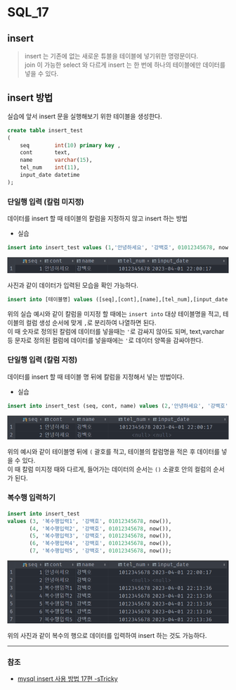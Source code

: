 # SQL_17

## insert
> insert 는 기존에 없는 새로운 튜블을 테이블에 넣기위한 명령문이다.
> <br>join 이 가능한 select 와 다르게 insert 는 한 번에 하나의 테이블에만 데이터를 넣을 수 있다.

## insert 방법

실습에 앞서 insert 문을 실행해보기 위한 테이블을 생성한다.

```sql
create table insert_test
(
    seq        int(10) primary key ,
    cont       text,
    name       varchar(15),
    tel_num    int(11),
    input_date datetime
);
```

### 단일행 입력 (칼럼 미지정)
데이터를 insert 할 때 테이블의 칼럼을 지정하지 않고 insert 하는 방법

* 실습
```sql
insert into insert_test values (1,'안녕하세요', '강백호', 01012345678, now());
```

![SQL_17_1.png](image%2FSQL_17%2FSQL_17_1.png)

사진과 같이 데이터가 입력된 모습을 확인 가능하다.

```sql
insert into [테이블명] values ([seq],[cont],[name],[tel_num],[input_date]);
```

위의 실습 예시와 같이 칼럼을 미지정 할 때에는 `insert into` 대상 테이블명을 적고, 테이블의 컬럼 생성 순서에 맞게 `,`로 분리하여 나열하면 된다.
<br> 이 때 숫자로 정의된 칼럼에 데이터를 넣을때는 `'`로 감싸지 않아도 되며, text,varchar 등 문자로 정의된 컬럼에 데이터를 넣을때에는 `'`로 데이터 양쪽을 감싸야한다.

### 단일행 입력 (칼럼 지정)
데이터를 insert 할 때 테이블 명 뒤에 칼럼을 지정해서 넣는 방법이다.

* 실습
```sql
insert into insert_test (seq, cont, name) values (2,'안녕하세요', '강백호');
```

![SQL_17_2.png](image%2FSQL_17%2FSQL_17_2.png)

위의 예시와 같이 테이블명 뒤에 `(` 괄호를 적고, 테이블의 칼럼명을 적은 후 데이터를 넣을 수 있다.
<br> 이 때 칼럼 미지정 때와 다르게, 들어가는 데이터의 순서는 `()` 소괄호 안의 컬럼의 순서가 된다.

### 복수행 입력하기
```sql
insert into insert_test
values (3, '복수행입력1', '강백호', 01012345678, now()),
       (4, '복수행입력2', '강백호', 01012345678, now()),
       (5, '복수행입력3', '강백호', 01012345678, now()),
       (6, '복수행입력4', '강백호', 01012345678, now()),
       (7, '복수행입력5', '강백호', 01012345678, now());
```

![SQL_17_3.png](image%2FSQL_17%2FSQL_17_3.png)

위의 사진과 같이 복수의 행으로 데이터를 입력하여 insert 하는 것도 가능하다.




---
### 참조
* [mysql insert 사용 방법 17편 -sTricky](https://stricky.tistory.com/268)
